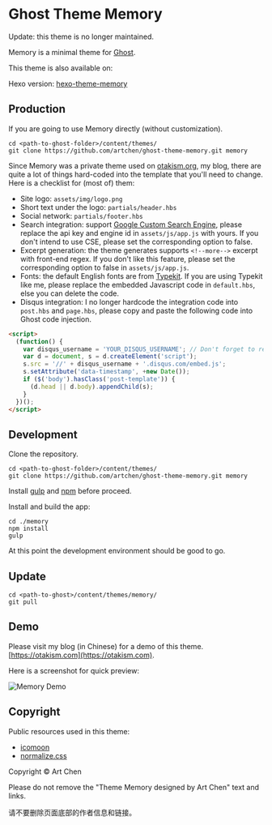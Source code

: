 # Ghost Theme Memory

Update: this theme is no longer maintained.

Memory is a minimal theme for [Ghost](https://ghost.org).

This theme is also available on:

Hexo version: [hexo-theme-memory](https://github.com/artchen/hexo-theme-memory)

## Production

If you are going to use Memory directly (without customization).

```
cd <path-to-ghost-folder>/content/themes/
git clone https://github.com/artchen/ghost-theme-memory.git memory
```

Since Memory was a private theme used on [otakism.org](http://otakism.org), my blog, there are quite a lot of things hard-coded into the template that you'll need to change. Here is a checklist for (most of) them:

* Site logo: `assets/img/logo.png`
* Short text under the logo: `partials/header.hbs`
* Social network: `partials/footer.hbs`
* Search integration: support [Google Custom Search Engine](https://cse.google.com), please replace the api key and engine id in `assets/js/app.js` with yours. If you don't intend to use CSE, please set the corresponding option to false.
* Excerpt generation: the theme generates supports `<!--more-->` excerpt with front-end regex. If you don't like this feature, please set the corresponding option to false in `assets/js/app.js`.
* Fonts: the default English fonts are from [Typekit](https://typekit.com/). If you are using Typekit like me, please replace the embedded Javascript code in `default.hbs`, else you can delete the code.
* Disqus integration: I no longer hardcode the integration code into `post.hbs` and `page.hbs`, please copy and paste the following code into Ghost code injection.

```html
<script>  
  (function() {
    var disqus_username = 'YOUR_DISQUS_USERNAME'; // Don't forget to replace
    var d = document, s = d.createElement('script');
    s.src = '//' + disqus_username + '.disqus.com/embed.js';
    s.setAttribute('data-timestamp', +new Date());
    if ($('body').hasClass('post-template')) {
      (d.head || d.body).appendChild(s);
    }
  })();
</script>  
```

## Development

Clone the repository.

```
cd <path-to-ghost-folder>/content/themes/
git clone https://github.com/artchen/ghost-theme-memory.git memory
```

Install [gulp](http://gulpjs.com/) and [npm](https://www.npmjs.com/) before proceed.

Install and build the app:

```
cd ./memory
npm install
gulp
```

At this point the development environment should be good to go.

## Update

```
cd <path-to-ghost>/content/themes/memory/
git pull
```

## Demo

Please visit my blog (in Chinese) for a demo of this theme. [https://otakism.com](https://otakism.com).

Here is a screenshot for quick preview:

![Memory Demo](http://artifact.me/images/ghost-theme-typescript-screenshot.png)

## Copyright

Public resources used in this theme:

* [icomoon](https://icomoon.io/)
* [normalize.css](https://necolas.github.io/normalize.css/)

Copyright © Art Chen

Please do not remove the "Theme Memory designed by Art Chen" text and links.

请不要删除页面底部的作者信息和链接。

